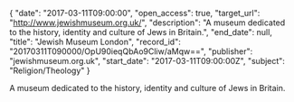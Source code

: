 {
  "date": "2017-03-11T09:00:00", 
  "open_access": true, 
  "target_url": "http://www.jewishmuseum.org.uk/", 
  "description": "A museum dedicated to the history, identity and culture of Jews in Britain.", 
  "end_date": null, 
  "title": "Jewish Museum London", 
  "record_id": "20170311T090000/OpU90ieqQbAo9Cliw/aMqw==", 
  "publisher": "jewishmuseum.org.uk", 
  "start_date": "2017-03-11T09:00:00Z", 
  "subject": "Religion/Theology"
}

A museum dedicated to the history, identity and culture of Jews in Britain.